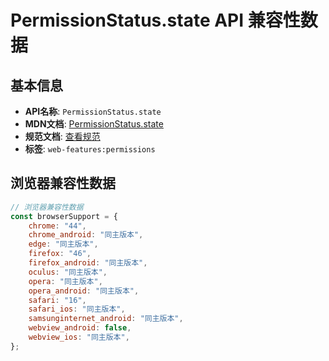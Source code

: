 # PermissionStatus.state API 兼容性数据

## 基本信息

- **API名称**: `PermissionStatus.state`
- **MDN文档**: [PermissionStatus.state](https://developer.mozilla.org/docs/Web/API/PermissionStatus/state)
- **规范文档**: [查看规范](https://w3c.github.io/permissions/#dom-permissionstatus-state)
- **标签**: `web-features:permissions`

## 浏览器兼容性数据

```javascript
// 浏览器兼容性数据
const browserSupport = {
    chrome: "44",
    chrome_android: "同主版本",
    edge: "同主版本",
    firefox: "46",
    firefox_android: "同主版本",
    oculus: "同主版本",
    opera: "同主版本",
    opera_android: "同主版本",
    safari: "16",
    safari_ios: "同主版本",
    samsunginternet_android: "同主版本",
    webview_android: false,
    webview_ios: "同主版本",
};

```

